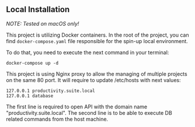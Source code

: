 ## Local Installation

*NOTE: Tested on macOS only!*

This project is utilizing Docker containers.
In the root of the project, you can find ```docker-compose.yaml``` file responsible for the spin-up local environment.

To do that, you need to execute the next command in your terminal:
```
docker-compose up -d
```

This project is using Nginx proxy to allow the managing of multiple projects on the same 80 port.
It will require to update /etc/hosts with next values:
```
127.0.0.1 productivity.suite.local
127.0.0.1 database
```

The first line is required to open API with the domain name "productivity.suite.local".
The second line is to be able to execute DB related commands from the host machine.
